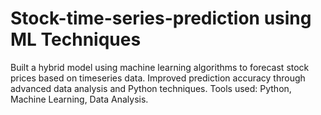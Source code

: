 # Stock-time-series-prediction using ML Techniques
Built a hybrid model using machine learning algorithms to forecast stock prices based on timeseries data. 
Improved prediction accuracy through advanced data analysis and Python techniques. 
Tools used: Python, Machine Learning, Data Analysis.
